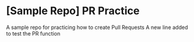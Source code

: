 # [Sample Repo] PR Practice
A sample repo for practicing how to create Pull Requests
A new line added to test the PR function
